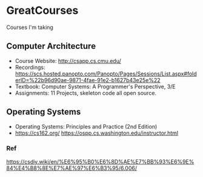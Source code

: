 # GreatCourses
Courses I'm taking
## Computer Architecture
- Course Website: http://csapp.cs.cmu.edu/
- Recordings: https://scs.hosted.panopto.com/Panopto/Pages/Sessions/List.aspx#folderID=%22b96d90ae-9871-4fae-91e2-b1627b43e25e%22
- Textbook: Computer Systems: A Programmer's Perspective, 3/E
- Assignments: 11 Projects, skeleton code all open source.
## Operating Systems
- Operating Systems: Principles and Practice (2nd Edition)
- https://cs162.org/
https://ospp.cs.washington.edu/instructor.html

### Ref
https://csdiy.wiki/en/%E6%95%B0%E6%8D%AE%E7%BB%93%E6%9E%84%E4%B8%8E%E7%AE%97%E6%B3%95/6.006/
